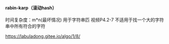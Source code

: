 #### rabin-karp（滚动hash）

时间复杂度：m*n(最坏情况)
用于字符串匹
视频P4.2-7
不适用于找一个大的字符串中所有符合的字符

https://labuladong.gitee.io/algo/1/8/
